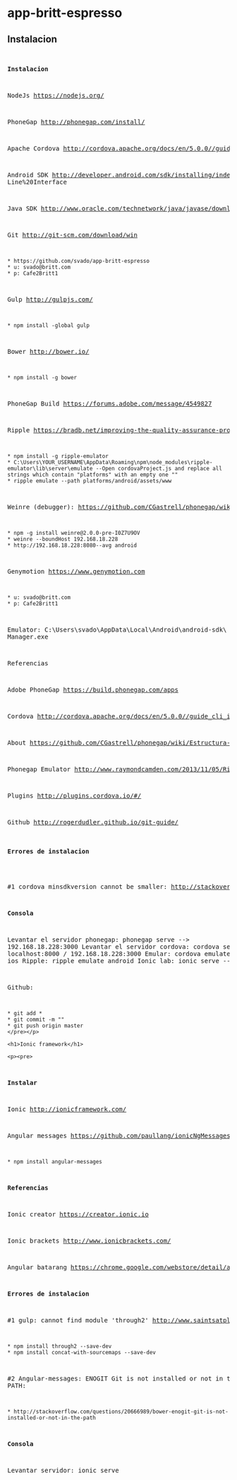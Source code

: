 # app-britt-espresso 

<div id="readme" class="blob instapaper_body">
    <article class="markdown-body entry-content" itemprop="mainContentOfPage">
        <h1>Instalacion</h1>
        <p><pre>

<strong>Instalacion</strong>

NodeJs <a href="https://nodejs.org/">https://nodejs.org/</a>

PhoneGap <a href="http://phonegap.com/install/">http://phonegap.com/install/</a>

Apache Cordova http://cordova.apache.org/docs/en/5.0.0//guide_cli_index.md.html#The%20Command-

Android SDK http://developer.android.com/sdk/installing/index.html?pkg=tools
Line%20Interface

Java SDK http://www.oracle.com/technetwork/java/javase/downloads/jdk8-downloads-2133151.html

Git http://git-scm.com/download/win

	* https://github.com/svado/app-britt-espresso 
	* u: svado@britt.com
	* p: Cafe2Britt1

Gulp http://gulpjs.com/ 

	* npm install -global gulp

Bower http://bower.io/

	* npm install -g bower

PhoneGap Build https://forums.adobe.com/message/4549827

Ripple https://bradb.net/improving-the-quality-assurance-process/ 

	* npm install -g ripple-emulator
	* C:\Users\YOUR_USERNAME\AppData\Roaming\npm\node_modules\ripple-emulator\lib\server\emulate --Open cordovaProject.js and replace all strings which contain "platforms" with an empty one ""
	* ripple emulate --path platforms/android/assets/www

Weinre (debugger): https://github.com/CGastrell/phonegap/wiki/Debugger-weinre 

	* npm -g install weinre@2.0.0-pre-I0Z7U9OV
	* weinre --boundHost 192.168.18.228
	* http://192.168.18.228:8080--avg android


Genymotion https://www.genymotion.com

	* u: svado@britt.com
	* p: Cafe2Britt1


Emulator:  C:\Users\svado\AppData\Local\Android\android-sdk\ AVD Manager.exe 

<hh42>Referencias</h4>

Adobe PhoneGap https://build.phonegap.com/apps

Cordova http://cordova.apache.org/docs/en/5.0.0//guide_cli_index.md.html#The%20Command-Line%20Interface

About https://github.com/CGastrell/phonegap/wiki/Estructura-de-un-proyecto-Phonegap 

Phonegap Emulator http://www.raymondcamden.com/2013/11/05/Ripple-is-Reborn

Plugins http://plugins.cordova.io/#/ 

Github http://rogerdudler.github.io/git-guide/ 

<h4>Errores de instalacion</h4>

#1 cordova minsdkversion cannot be smaller: http://stackoverflow.com/questions/27095077/how-do-i-use-toolsoverridelibrary-in-a-build-gradle-file 

<strong>Consola</strong>

Levantar el servidor phonegap: phonegap serve --> 192.168.18.228:3000
Levantar el servidor cordova: cordova serve --> localhost:8000 / 192.168.18.228:3000
Emular: cordova emulate android | ios
Ripple: ripple emulate android
Ionic lab: ionic serve --lab

Github:

	* git add *
	* git commit -m ""
	* git push origin master
    </pre></p>

    <h1>Ionic framework</h1>

    <p><pre>
<strong>Instalar</strong>

Ionic http://ionicframework.com/

Angular messages https://github.com/paullang/ionicNgMessagesExample 

	* npm install angular-messages 

<strong>Referencias</strong>

Ionic creator https://creator.ionic.io 

Ionic brackets http://www.ionicbrackets.com/ 

Angular batarang https://chrome.google.com/webstore/detail/angularjs-batarang/ighdmehidhipcmcojjgiloacoafjmpfk?utm_source=chrome-ntp-icon 

<strong>Errores de instalacion</strong>

#1 gulp: cannot find module 'through2' http://www.saintsatplay.com/blog/2015/01/resolving-gulp-cannot-find-module-errors#.Vc4BAvlViko 

	* npm install through2 --save-dev
	* npm install concat-with-sourcemaps --save-dev

#2 Angular-messages: ENOGIT Git is not installed or not in the PATH: 

	* http://stackoverflow.com/questions/20666989/bower-enogit-git-is-not-installed-or-not-in-the-path 

<strong>Consola</strong>

Levantar servidor: ionic serve    
    </pre></p>
    </article>
</div>